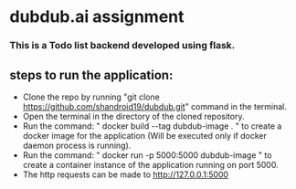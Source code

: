 # dubdub.ai assignment
### This is a Todo list backend developed using flask.
## steps to run the application:
- Clone the repo by running "git clone https://github.com/shandroid19/dubdub.git" command in the terminal.
- Open the terminal in the directory of the cloned repository.
- Run the command: " docker build --tag dubdub-image . " to create a docker image for the application (Will be executed only if docker daemon process is running).
- Run the command: " docker run -p 5000:5000 dubdub-image " to create a container instance of the application running on port 5000. 
- The http requests can be made to http://127.0.0.1:5000 
